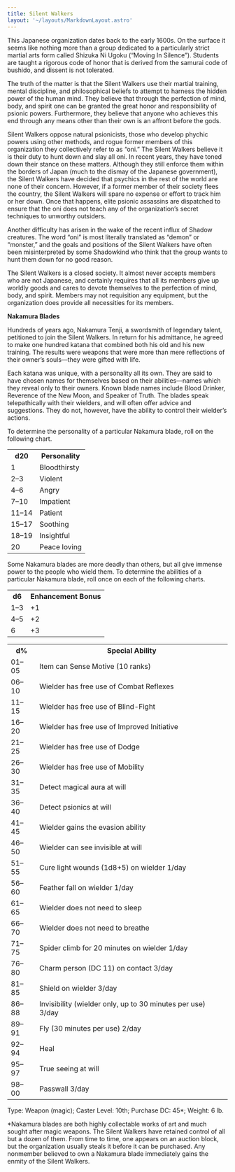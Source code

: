 ```yaml
---
title: Silent Walkers
layout: '~/layouts/MarkdownLayout.astro'
---
```

This Japanese organization dates back to the early 1600s. On the surface it
seems like nothing more than a group dedicated to a particularly strict
martial arts form called Shizuka Ni Ugoku (“Moving In Silence”). Students are
taught a rigorous code of honor that is derived from the samurai code of
bushido, and dissent is not tolerated.

The truth of the matter is that the Silent Walkers use their martial training,
mental discipline, and philosophical beliefs to attempt to harness the hidden
power of the human mind. They believe that through the perfection of mind,
body, and spirit one can be granted the great honor and responsibility of
psionic powers. Furthermore, they believe that anyone who achieves this end
through any means other than their own is an affront before the gods.

Silent Walkers oppose natural psionicists, those who develop phychic powers
using other methods, and rogue former members of this organization they
collectively refer to as “oni.” The Silent Walkers believe it is their duty to
hunt down and slay all oni. In recent years, they have toned down their stance
on these matters. Although they still enforce them within the borders of Japan
(much to the dismay of the Japanese government), the Silent Walkers have
decided that psychics in the rest of the world are none of their concern.
However, if a former member of their society flees the country, the Silent
Walkers will spare no expense or effort to track him or her down. Once that
happens, elite psionic assassins are dispatched to ensure that the oni does
not teach any of the organization’s secret techniques to unworthy outsiders.

Another difficulty has arisen in the wake of the recent influx of Shadow
creatures. The word “oni” is most literally translated as “demon” or
“monster,” and the goals and positions of the Silent Walkers have often been
misinterpreted by some Shadowkind who think that the group wants to hunt them
down for no good reason.

The Silent Walkers is a closed society. It almost never accepts members who
are not Japanese, and certainly requires that all its members give up worldly
goods and cares to devote themselves to the perfection of mind, body, and
spirit. Members may not requisition any equipment, but the organization does
provide all necessities for its members.

**Nakamura Blades**

Hundreds of years ago, Nakamura Tenji, a swordsmith of legendary talent,
petitioned to join the Silent Walkers. In return for his admittance, he agreed
to make one hundred katana that combined both his old and his new training.
The results were weapons that were more than mere reflections of their owner’s
souls—they were gifted with life.

Each katana was unique, with a personality all its own. They are said to have
chosen names for themselves based on their abilities—names which they reveal
only to their owners. Known blade names include Blood Drinker, Reverence of
the New Moon, and Speaker of Truth. The blades speak telepathically with their
wielders, and will often offer advice and suggestions. They do not, however,
have the ability to control their wielder’s actions.

To determine the personality of a particular Nakamura blade, roll on the
following chart.


<table> <tr> <th> d20 </th> <th> Personality </th> </tr> <tr> <td> 1 </td> <td> Bloodthirsty </td> </tr> <tr class="shaded"> <td> 2–3 </td> <td> Violent </td> </tr> <tr> <td> 4–6 </td> <td> Angry </td> </tr> <tr class="shaded"> <td> 7–10 </td> <td> Impatient </td> </tr> <tr> <td> 11–14 </td> <td> Patient </td> </tr> <tr class="shaded"> <td> 15–17 </td> <td> Soothing </td> </tr> <tr> <td> 18–19 </td> <td> Insightful </td> </tr> <tr class="shaded"> <td> 20 </td> <td> Peace loving </td> </tr> </table>



Some Nakamura blades are more deadly than others, but all give immense power
to the people who wield them. To determine the abilities of a particular
Nakamura blade, roll once on each of the following charts.


<table> <tr> <th> d6 </th> <th> Enhancement Bonus </th> </tr> <tr> <td> 1–3 </td> <td> +1 </td> </tr> <tr class="shaded"> <td> 4–5 </td> <td> +2 </td> </tr> <tr> <td> 6 </td> <td> +3 </td> </tr> </table>

 
<table> <tr> <th> d% </th> <th> Special Ability </th> </tr> <tr> <td> 01–05 </td> <td> Item can Sense Motive (10 ranks) </td> </tr> <tr class="shaded"> <td> 06–10 </td> <td> Wielder has free use of Combat Reflexes </td> </tr> <tr> <td> 11–15 </td> <td> Wielder has free use of Blind-Fight </td> </tr> <tr class="shaded"> <td> 16–20 </td> <td> Wielder has free use of Improved Initiative </td> </tr> <tr> <td> 21–25 </td> <td> Wielder has free use of Dodge </td> </tr> <tr class="shaded"> <td> 26–30 </td> <td> Wielder has free use of Mobility </td> </tr> <tr> <td> 31–35 </td> <td> Detect magical aura at will </td> </tr> <tr class="shaded"> <td> 36–40 </td> <td> Detect psionics at will </td> </tr> <tr> <td> 41–45 </td> <td> Wielder gains the evasion ability </td> </tr> <tr class="shaded"> <td> 46–50 </td> <td> Wielder can see invisible at will </td> </tr> <tr> <td> 51–55 </td> <td> Cure light wounds (1d8+5) on wielder 1/day </td> </tr> <tr class="shaded"> <td> 56–60 </td> <td> Feather fall on wielder 1/day </td> </tr> <tr> <td> 61–65 </td> <td> Wielder does not need to sleep </td> </tr> <tr class="shaded"> <td> 66–70 </td> <td> Wielder does not need to breathe </td> </tr> <tr> <td> 71–75 </td> <td> Spider climb for 20 minutes on wielder 1/day </td> </tr> <tr class="shaded"> <td> 76–80 </td> <td> Charm person (DC 11) on contact 3/day </td> </tr> <tr> <td> 81–85 </td> <td> Shield on wielder 3/day </td> </tr> <tr class="shaded"> <td> 86–88 </td> <td> Invisibility (wielder only, up to 30 minutes per use) 3/day </td> </tr> <tr> <td> 89–91 </td> <td> Fly (30 minutes per use) 2/day </td> </tr> <tr class="shaded"> <td> 92–94 </td> <td> Heal </td> </tr> <tr> <td> 95–97 </td> <td> True seeing at will </td> </tr> <tr class="shaded"> <td> 98–00 </td> <td> Passwall 3/day </td> </tr> </table>



Type: Weapon (magic); Caster Level: 10th; Purchase DC: 45*; Weight: 6 lb.

*Nakamura blades are both highly collectable works of art and much sought after magic weapons. The Silent Walkers have retained control of all but a dozen of them. From time to time, one appears on an auction block, but the organization usually steals it before it can be purchased. Any nonmember believed to own a Nakamura blade immediately gains the enmity of the Silent Walkers. 


